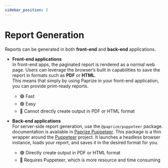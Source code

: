 ```yaml
---
sidebar_position: 2
---
```


# Report Generation

Reports can be generated in both **front-end** and **back-end** applications.

- **Front-end applications**  
  In front-end apps, the paginated report is rendered as a normal web page. Users can leverage the browser’s built in capabilities to save the report in formats such as **PDF** or **HTML**.  
  This means that simply by using Paprize in your front-end application, you can provide print-ready reports.
    - 🟢 Fast
    - 🟢 Easy
    - 🔴 Cannot directly create output in PDF or HTML format

- **Back-end applications**  
  For server-side report generation, use the `@paprize/puppeteer` package. documentation is available in [Paprize Puppeteer](/puppeteer/quick-start.md).
  This package is a thin wrapper around the [Puppeteer](https://pptr.dev) project. It launches a headless browser instance, loads your report, and saves it in the desired format for you.
    - 🟢 Directly create output in PDF or HTML format
    - 🔴 Requires Puppeteer, which is more resource and time consuming
